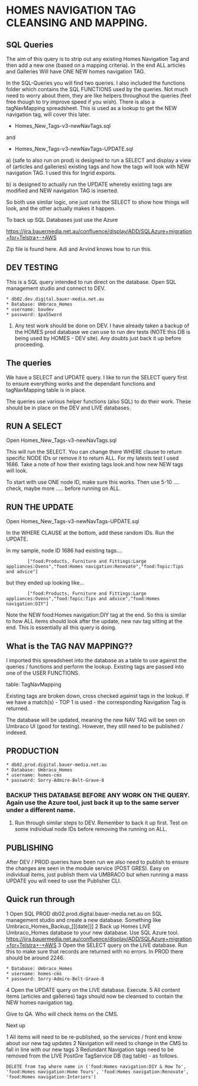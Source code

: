 # HOMES NAVIGATION TAG CLEANSING AND MAPPING. 

## SQL Queries

The aim of this query is to strip out any existing Homes Navigation Tag and then add a new one (based on a mapping criteria). In the end ALL articles and Galleries
Will have ONE NEW homes navigation TAG.

In the SQL-Queries you will find two queries. 
I also included the functions folder which contains the SQL FUNCTIONS used by the queries. Not much need to worry about them, they are like helpers throughout the queries (feel free though to try improve speed if you wish). 
There is also a tagNavMapping spreadsheet. This is used as a lookup to get the NEW navigation tag, will cover this later.



* Homes_New_Tags-v3-newNavTags.sql

and 

* Homes_New_Tags-v3-newNavTags-UPDATE.sql



a) (safe to also run on prod) is designed to run a SELECT and display a view of (articles and galleries) existing tags and how the tags will look with NEW navigation TAG. I used this for Ingrid exports.


b) is designed to actually run the UPDATE whereby existing tags are modified and NEW navigation TAG is inserted.


So both use similar logic, one just runs the SELECT to show how things will look, and the other actually makes it happen.



To back up SQL Databases just use the Azure 

https://jira.bauermedia.net.au/confluence/display/ADD/SQLAzure+migration+for+Telstra+-+AWS

Zip file is found here. Adi and Arvind knows how to run this.



## DEV TESTING

This is a SQL query intended to run direct on the database. Open SQL management studio and connect to DEV.

```
* db02.dev.digital.bauer-media.net.au
* Database: Umbraco_Homes
* username: baudev
* password: $pa55word
```


1) Any test work should be done on DEV. I have already taken a backup of the HOMES prod database we can use to run dev tests (NOTE this DB is being used by HOMES - DEV site). Any doubts just back it up before proceeding.


## The queries
We have a SELECT and UPDATE query. I like to run the SELECT query first to ensure everything works and the dependant functions and tagNavMapping table is in place.

The queries use various helper functions (also SQL) to do their work. These should be in place on the DEV and LIVE databases.

## RUN A SELECT

Open Homes_New_Tags-v3-newNavTags.sql

This will run the SELECT. You can change there WHERE clause to return specific NODE IDs or remove it to return ALL. For my latests test I used 1686. Take a note of how their existing tags look and how new NEW tags will look.

To start with use ONE node ID, make sure this works. Then use 5-10 .... check, maybe more ..... before running on ALL.



## RUN THE UPDATE

Open Homes_New_Tags-v3-newNavTags-UPDATE.sql

In the WHERE CLAUSE at the bottom, add these random IDs. Run the UPDATE. 


In my sample, node ID 1686 had existing tags....
```
		["food:Products, Furniture and Fittings:Large appliances:Ovens","food:Homes navigation:Renovate","food:Topic:Tips and advice"]
```

but they ended up looking like...
```
		["food:Products, Furniture and Fittings:Large appliances:Ovens","food:Topic:Tips and advice","food:Homes navigation:DIY"]
```
		
Note the NEW food:Homes navigation:DIY tag at the end. So this is similar to how ALL items should look after the update, new nav tag sitting at the end. This is essentially all this query is doing.




## What is the TAG NAV MAPPING??

I imported this spreadsheet into the database as a table to use against the queries / functions and perform the lookup. Existing tags are passed into one of the USER FUNCTIONS.

table: TagNavMapping


Existing tags are broken down, cross checked against tags in the lookup. If we have a match(s) - TOP 1 is used - the corresponding Navigation Tag is returned.


The database will be updated, meaning the new NAV TAG will be seen on Umbraco UI (good for testing). However, they still need to be published / indexed. 



## PRODUCTION
```
* db02.prod.digital.bauer-media.net.au
* Database: Umbraco_Homes
* username: homes-cms
* password: Sorry-Admire-Belt-Grave-8
```

### BACKUP THIS DATABASE BEFORE ANY WORK ON THE QUERY. Again use the Azure tool, just back it up to the same server under a different name.


1) Run through similar steps to DEV. Remember to back it up first. Test on some individual node IDs before removing the running on ALL.



## PUBLISHING

After DEV / PROD queries have been run we also need to publish to ensure the changes are seen in the module service (POST GRES). Easy on individual items, just publish them via UMBRACO but when running a mass UPDATE you will
need to use the Publisher CLI.




## Quick run through

1 Open SQL PROD db02.prod.digital.bauer-media.net.au on SQL management studio and create a new database. Something like Umbraco_Homes_Backup_[[[date]]]
2 Back up Homes LIVE Umbraco_Homes database to your new database. Use SQL Azure tool. https://jira.bauermedia.net.au/confluence/display/ADD/SQLAzure+migration+for+Telstra+-+AWS
3 Open the SELECT query on the LIVE database. Run this to make sure that records are returned with no errors. In PROD there should be around 2246.

```
* Database: Umbraco_Homes
* username: homes-cms
* password: Sorry-Admire-Belt-Grave-8
```

4 Open the UPDATE query on the LIVE database. Execute.
5 All content items (articles and galleries) tags should now be cleansed to contain the NEW homes navigation tag.

Give to QA. Who will check items on the CMS. 

Next up

1 All items will need to be re-published, so the services / front end know about our new tag updates
2 Navigation will need to change in the CMS to fall in line with our new tags
3 Redundant Navigation tags need to be removed from the LIVE PostGre TagService DB (tag table) - as follows.

```
DELETE from tag where name in ('food:Homes navigation:DIY & How To', 'food:Homes navigation:Home Tours', 'food:Homes navigation:Renovate', 'food:Homes navigation:Interiors')
```



